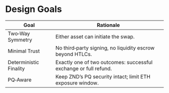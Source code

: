 # Design Goals

| Goal                   | Rationale                                                   |
|------------------------|-------------------------------------------------------------|
| Two‑Way Symmetry       | Either asset can initiate the swap.                        |
| Minimal Trust          | No third‑party signing, no liquidity escrow beyond HTLCs.   |
| Deterministic Finality | Exactly one of two outcomes: successful exchange or full refund. |
| PQ‑Aware               | Keep ZND’s PQ security intact; limit ETH exposure window.  |

